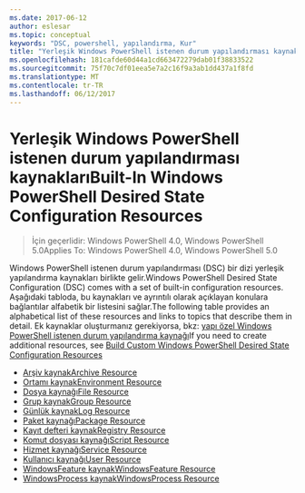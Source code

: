 ```yaml
---
ms.date: 2017-06-12
author: eslesar
ms.topic: conceptual
keywords: "DSC, powershell, yapılandırma, Kur"
title: "Yerleşik Windows PowerShell istenen durum yapılandırması kaynakları"
ms.openlocfilehash: 181cafde60d44a1cd663472279dab01f38833522
ms.sourcegitcommit: 75f70c7df01eea5e7a2c16f9a3ab1dd437a1f8fd
ms.translationtype: MT
ms.contentlocale: tr-TR
ms.lasthandoff: 06/12/2017
---
```

# <a name="built-in-windows-powershell-desired-state-configuration-resources"></a><span data-ttu-id="f304d-103">Yerleşik Windows PowerShell istenen durum yapılandırması kaynakları</span><span class="sxs-lookup"><span data-stu-id="f304d-103">Built-In Windows PowerShell Desired State Configuration Resources</span></span>

> <span data-ttu-id="f304d-104">İçin geçerlidir: Windows PowerShell 4.0, Windows PowerShell 5.0</span><span class="sxs-lookup"><span data-stu-id="f304d-104">Applies To: Windows PowerShell 4.0, Windows PowerShell 5.0</span></span>

<span data-ttu-id="f304d-105">Windows PowerShell istenen durum yapılandırması (DSC) bir dizi yerleşik yapılandırma kaynakları birlikte gelir.</span><span class="sxs-lookup"><span data-stu-id="f304d-105">Windows PowerShell Desired State Configuration (DSC) comes with a set of built-in configuration resources.</span></span> <span data-ttu-id="f304d-106">Aşağıdaki tabloda, bu kaynakları ve ayrıntılı olarak açıklayan konulara bağlantılar alfabetik bir listesini sağlar.</span><span class="sxs-lookup"><span data-stu-id="f304d-106">The following table provides an alphabetical list of these resources and links to topics that describe them in detail.</span></span> <span data-ttu-id="f304d-107">Ek kaynaklar oluşturmanız gerekiyorsa, bkz: [yapı özel Windows PowerShell istenen durum yapılandırma kaynağı](authoringResource.md)</span><span class="sxs-lookup"><span data-stu-id="f304d-107">If you need to create additional resources, see [Build Custom Windows PowerShell Desired State Configuration Resources](authoringResource.md)</span></span>

* [<span data-ttu-id="f304d-108">Arşiv kaynak</span><span class="sxs-lookup"><span data-stu-id="f304d-108">Archive Resource</span></span>](archiveResource.md)
* [<span data-ttu-id="f304d-109">Ortamı kaynak</span><span class="sxs-lookup"><span data-stu-id="f304d-109">Environment Resource</span></span>](environmentResource.md)
* [<span data-ttu-id="f304d-110">Dosya kaynağı</span><span class="sxs-lookup"><span data-stu-id="f304d-110">File Resource</span></span>](fileResource.md)
* [<span data-ttu-id="f304d-111">Grup kaynak</span><span class="sxs-lookup"><span data-stu-id="f304d-111">Group Resource</span></span>](groupResource.md)
* [<span data-ttu-id="f304d-112">Günlük kaynak</span><span class="sxs-lookup"><span data-stu-id="f304d-112">Log Resource</span></span>](logResource.md)
* [<span data-ttu-id="f304d-113">Paket kaynağı</span><span class="sxs-lookup"><span data-stu-id="f304d-113">Package Resource</span></span>](packageResource.md)
* [<span data-ttu-id="f304d-114">Kayıt defteri kaynak</span><span class="sxs-lookup"><span data-stu-id="f304d-114">Registry Resource</span></span>](registryResource.md)
* [<span data-ttu-id="f304d-115">Komut dosyası kaynağı</span><span class="sxs-lookup"><span data-stu-id="f304d-115">Script Resource</span></span>](scriptResource.md)
* [<span data-ttu-id="f304d-116">Hizmet kaynağı</span><span class="sxs-lookup"><span data-stu-id="f304d-116">Service Resource</span></span>](serviceResource.md)
* [<span data-ttu-id="f304d-117">Kullanıcı kaynağı</span><span class="sxs-lookup"><span data-stu-id="f304d-117">User Resource</span></span>](userResource.md)
* [<span data-ttu-id="f304d-118">WindowsFeature kaynak</span><span class="sxs-lookup"><span data-stu-id="f304d-118">WindowsFeature Resource</span></span>](windowsfeatureResource.md)
* [<span data-ttu-id="f304d-119">WindowsProcess kaynak</span><span class="sxs-lookup"><span data-stu-id="f304d-119">WindowsProcess Resource</span></span>](windowsProcessResource.md)

